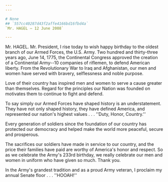 ```yaml
---
---

# None
## `557cc40287d43f2affe4166bd16fbd4a`
`Mr. HAGEL — 12 June 2008`

---
```



Mr. HAGEL. Mr. President, I rise today to wish happy birthday to the 
oldest branch of our Armed Forces, the U.S. Army. Two hundred and 
thirty-three years ago, June 14, 1775, the Continental Congress 
approved the creation of a Continental Army--10 companies of riflemen, 
to defend American liberty. From the Revolutionary War to Iraq and 
Afghanistan, our men and women have served with bravery, selflessness 
and noble purpose.

Love of their country has inspired men and women to serve a cause 
greater than themselves. Regard for the principles our Nation was 
founded on motivates them to continue to fight and defend.

To say simply our Armed Forces have shaped history is an 
understatement. They have not only shaped history, they have defined 
America, and represented our nation's highest values . . . ''Duty, 
Honor, Country.''

Every generation of soldiers since the foundation of our country has 
protected our democracy and helped make the world more peaceful, secure 
and prosperous.

The sacrifices our soldiers have made in service to our country, and 
the price their families have paid are worthy of America's honor and 
respect. So as we celebrate the Army's 233rd birthday, we really 
celebrate our men and women in uniform who have given so much. Thank 
you.

In the Army's grandest tradition and as a proud Army veteran, I 
proclaim my annual Senate floor . . . ''HOOAH!''

